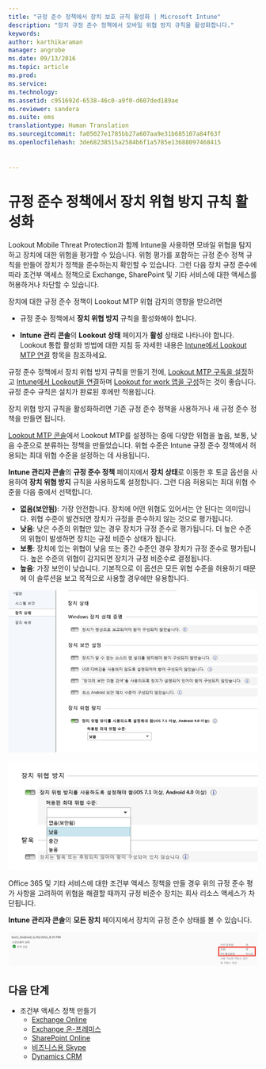```yaml
---
title: "규정 준수 정책에서 장치 보호 규칙 활성화 | Microsoft Intune"
description: "장치 규정 준수 정책에서 모바일 위협 방지 규칙을 활성화합니다."
keywords: 
author: karthikaraman
manager: angrobe
ms.date: 09/13/2016
ms.topic: article
ms.prod: 
ms.service: 
ms.technology: 
ms.assetid: c951692d-6538-46c0-a9f0-d607ded189ae
ms.reviewer: sandera
ms.suite: ems
translationtype: Human Translation
ms.sourcegitcommit: fa05027e1785bb27a607aa9e31b685107a84f63f
ms.openlocfilehash: 3de68238515a2584b6f1a5785e13688097468415


---
```


# 규정 준수 정책에서 장치 위협 방지 규칙 활성화
Lookout Mobile Threat Protection과 함께 Intune을 사용하면 모바일 위협을 탐지하고 장치에 대한 위험을 평가할 수 있습니다. 위험 평가를 포함하는 규정 준수 정책 규칙을 만들어 장치가 정책을 준수하는지 확인할 수 있습니다. 그런 다음 장치 규정 준수에 따라 조건부 액세스 정책으로 Exchange, SharePoint 및 기타 서비스에 대한 액세스를 허용하거나 차단할 수 있습니다.

장치에 대한 규정 준수 정책이 Lookout MTP 위협 감지의 영향을 받으려면

* 규정 준수 정책에서 **장치 위협 방지** 규칙을 활성화해야 합니다.

* **Intune 관리 콘솔**의 **Lookout 상태** 페이지가 **활성** 상태로 나타나야 합니다. Lookout 통합 활성화 방법에 대한 지침 등 자세한 내용은 [Intune에서 Lookout MTP 연결](enable-lookout-mtp-connection-in-intune.md) 항목을 참조하세요.


규정 준수 정책에서 장치 위협 방지 규칙을 만들기 전에, [Lookout MTP 구독을 설정](set-up-your-subscription-with-lookout-mtp.md)하고 [Intune에서 Lookout을 연결](enable-lookout-mtp-connection-in-intune.md)하며 [Lookout for work 앱을 구성](configure-and-deploy-lookout-for-work-apps.md)하는 것이 좋습니다. 규정 준수 규칙은 설치가 완료된 후에만 적용됩니다.

장치 위협 방지 규칙을 활성화하려면 기존 규정 준수 정책을 사용하거나 새 규정 준수 정책을 만들면 됩니다.

[Lookout MTP 콘솔](https://aad.lookout.com)에서 Lookout MTP를 설정하는 중에 다양한 위협을 높음, 보통, 낮음 수준으로 분류하는 정책을 만들었습니다. 위협 수준은 Intune 규정 준수 정책에서 허용되는 최대 위협 수준을 설정하는 데 사용됩니다.

**Intune 관리자 콘솔**의 **규정 준수 정책** 페이지에서 **장치 상태**로 이동한 후 토글 옵션을 사용하여 **장치 위협 방지** 규칙을 사용하도록 설정합니다. 그런 다음 허용되는 최대 위협 수준을 다음 중에서 선택합니다.
* **없음(보안됨)**: 가장 안전합니다.  장치에 어떤 위협도 있어서는 안 된다는 의미입니다.  위협 수준이 발견되면 장치가 규정을 준수하지 않는 것으로 평가됩니다.  
* **낮음**: 낮은 수준의 위협만 있는 경우 장치가 규정 준수로 평가됩니다. 더 높은 수준의 위협이 발생하면 장치는 규정 비준수 상태가 됩니다.
* **보통**: 장치에 있는 위협이 낮음 또는 중간 수준인 경우 장치가 규정 준수로 평가됩니다. 높은 수준의 위협이 감지되면 장치가 규정 비준수로 결정됩니다.
* **높음**: 가장 보안이 낮습니다. 기본적으로 이 옵션은 모든 위협 수준을 허용하기 때문에 이 솔루션을 보고 목적으로 사용할 경우에만 유용합니다.

![장치 위협 방지 규칙을 설정한 모습을 보여 주는 스크린샷 ](../media/mtp/mtp-compliance-policy-rule.png)

![장치 위협 방지 규칙에서 위협 수준 옵션을 설정한 모습을 보여 주는 스크린샷](../media/mtp/mtp-compliance-policy-setting.png)

Office 365 및 기타 서비스에 대한 조건부 액세스 정책을 만들 경우 위의 규정 준수 평가 사항을 고려하여 위협을 해결할 때까지 규정 비준수 장치는 회사 리소스 액세스가 차단됩니다.

**Intune 관리자 콘솔**의 **모든 장치** 페이지에서 장치의 규정 준수 상태를 볼 수 있습니다.

![장치의 규정 준수 상태를 보여 주는 Intune 관리 콘솔의 장치 페이지 스크린샷](../media/mtp/mtp-device-status-intune-console.png)

## 다음 단계
* 조건부 액세스 정책 만들기
  * [Exchange Online](restrict-access-to-exchange-online-with-microsoft-intune.md)
  * [Exchange 온-프레미스](restrict-access-to-exchange-onpremises-with-microsoft-intune.md)
  * [SharePoint Online](restrict-access-to-sharepoint-online-with-microsoft-intune.md)
  * [비즈니스용 Skype](restrict-access-to-skype-for-business-online-with-microsoft-intune,md)
  * [Dynamics CRM](restrict-access-to-dynamics-crm-online-with-microsoft-intune.md)



<!--HONumber=Sep16_HO3-->



